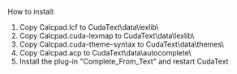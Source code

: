 How to install:
1. Copy Calcpad.lcf to CudaText\data\lexlib\
2. Copy Calcpad.cuda-lexmap to CudaText\data\lexlib\
3. Copy Calcpad.cuda-theme-syntax to CudaText\data\themes\
4. Copy Calcpad.acp to CudaText\data\autocomplete\
5. Install the plug-in "Complete_From_Text" and restart CudaText

